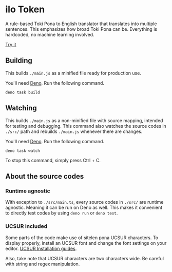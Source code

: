 # ilo Token

A rule-based Toki Pona to English translator that translates into multiple sentences. This emphasizes how broad Toki Pona can be. Everything is hardcoded, no machine learning involved.

[Try it](https://neverrare.github.io/ilo-token/)

## Building

This builds `./main.js` as a minified file ready for production use.

You'll need [Deno](https://deno.com/). Run the following command.

```
deno task build
```

## Watching

This builds `./main.js` as a non-minified file with source mapping, intended for testing and debugging. This command also watches the source codes in `./src/` path and rebuilds `./main.js` whenever there are changes.

You'll need [Deno](https://deno.com/). Run the following command.

```
deno task watch
```

To stop this command, simply press Ctrl + C.

## About the source codes

### Runtime agnostic

With exception to `./src/main.ts`, every source codes in `./src/` are runtime agnostic. Meaning it can be run on Deno as well. This makes it convenient to directly test codes by using `deno run` or `deno test`.

### UCSUR included

Some parts of the code make use of sitelen pona UCSUR characters. To display properly, install an UCSUR font and change the font settings on your editor. [UCSUR Installation guides](https://github.com/neroist/sitelen-pona-ucsur-guide/).

Also, take note that UCSUR characters are two characters wide. Be careful with string and regex manipulation.
